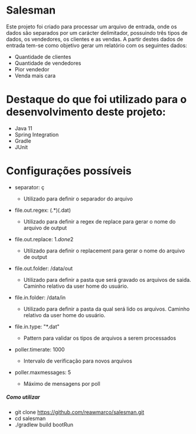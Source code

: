 # Salesman

Este projeto foi criado para processar um arquivo de entrada, onde os dados são separados por um carácter delimitador, possuindo três tipos de dados, os vendedores, os clientes e
as vendas. A partir destes dados de entrada tem-se como objetivo gerar um relatório com os seguintes dados:

- Quantidade de clientes
- Quantidade de vendedores
- Pior vendedor
- Venda mais cara

# Destaque do que foi utilizado para o desenvolvimento deste projeto:

- Java 11
- Spring Integration
- Gradle
- JUnit

# Configurações possíveis

- separator: ç
  - Utilizado para definir o separador do arquivo

- file.out.regex: (.*)(\.dat)
  - Utilizado para definir a regex de replace para gerar o nome do arquivo de output

- file.out.replace: $1.done$2
    - Utilizado para definir o replacement para gerar o nome do arquivo de output

- file.out.folder: /data/out
    - Utilizado para definir a pasta que será gravado os arquivos de saida. Caminho relativo da user home do usuário.

- file.in.folder: /data/in
    - Utilizado para definir a pasta da qual será lido os arquivos. Caminho relativo da user home do usuário.

- file.in.type: "*.dat"
    - Pattern para validar os tipos de arquivos a serem processados

- poller.timerate: 1000
    - Intervalo de verificação para novos arquivos

- poller.maxmessages: 5
    - Máximo de mensagens por poll

##### Como utilizar

- git clone https://github.com/reawmarco/salesman.git
- cd salesman
- ./gradlew build bootRun
